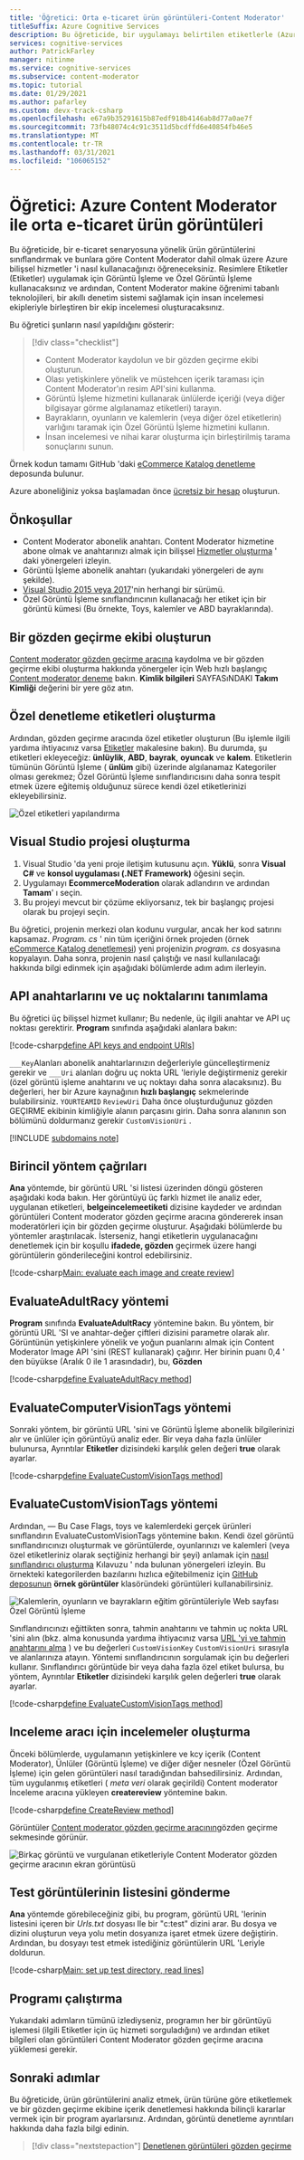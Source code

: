 ```yaml
---
title: 'Öğretici: Orta e-ticaret ürün görüntüleri-Content Moderator'
titleSuffix: Azure Cognitive Services
description: Bu öğreticide, bir uygulamayı belirtilen etiketlerle (Azure Görüntü İşleme ve Özel Görüntü İşleme kullanarak) ürün görüntülerini çözümlemek ve sınıflandırmak için nasıl ayarlanacağı gösterilmektedir. Sakıncalı resimleri daha fazla gözden geçirilecek şekilde etiketleyin (Azure Content Moderator kullanarak).
services: cognitive-services
author: PatrickFarley
manager: nitinme
ms.service: cognitive-services
ms.subservice: content-moderator
ms.topic: tutorial
ms.date: 01/29/2021
ms.author: pafarley
ms.custom: devx-track-csharp
ms.openlocfilehash: e67a9b35291615b87edf918b4146ab8d77a0ae7f
ms.sourcegitcommit: 73fb48074c4c91c3511d5bcdffd6e40854fb46e5
ms.translationtype: MT
ms.contentlocale: tr-TR
ms.lasthandoff: 03/31/2021
ms.locfileid: "106065152"
---
```

# <a name="tutorial-moderate-e-commerce-product-images-with-azure-content-moderator"></a>Öğretici: Azure Content Moderator ile orta e-ticaret ürün görüntüleri

Bu öğreticide, bir e-ticaret senaryosuna yönelik ürün görüntülerini sınıflandırmak ve bunlara göre Content Moderator dahil olmak üzere Azure bilişsel hizmetler 'i nasıl kullanacağınızı öğreneceksiniz. Resimlere Etiketler (Etiketler) uygulamak için Görüntü İşleme ve Özel Görüntü İşleme kullanacaksınız ve ardından, Content Moderator makine öğrenimi tabanlı teknolojileri, bir akıllı denetim sistemi sağlamak için insan incelemesi ekipleriyle birleştiren bir ekip incelemesi oluşturacaksınız.

Bu öğretici şunların nasıl yapıldığını gösterir:

> [!div class="checklist"]
> * Content Moderator kaydolun ve bir gözden geçirme ekibi oluşturun.
> * Olası yetişkinlere yönelik ve müstehcen içerik taraması için Content Moderator'ın resim API'sini kullanma.
> * Görüntü İşleme hizmetini kullanarak ünlülerde içeriği (veya diğer bilgisayar görme algılanamaz etiketleri) tarayın.
> * Bayrakların, oyunların ve kalemlerin (veya diğer özel etiketlerin) varlığını taramak için Özel Görüntü İşleme hizmetini kullanın.
> * İnsan incelemesi ve nihai karar oluşturma için birleştirilmiş tarama sonuçlarını sunun.

Örnek kodun tamamı GitHub 'daki [eCommerce Katalog denetleme](https://github.com/MicrosoftContentModerator/samples-eCommerceCatalogModeration) deposunda bulunur.

Azure aboneliğiniz yoksa başlamadan önce [ücretsiz bir hesap](https://azure.microsoft.com/free/cognitive-services/) oluşturun.

## <a name="prerequisites"></a>Önkoşullar

- Content Moderator abonelik anahtarı. Content Moderator hizmetine abone olmak ve anahtarınızı almak için bilişsel [Hizmetler oluşturma](../cognitive-services-apis-create-account.md) ' daki yönergeleri izleyin.
- Görüntü İşleme abonelik anahtarı (yukarıdaki yönergeleri de aynı şekilde).
- [Visual Studio 2015 veya 2017](https://www.visualstudio.com/downloads/)'nin herhangi bir sürümü.
- Özel Görüntü İşleme sınıflandırıcının kullanacağı her etiket için bir görüntü kümesi (Bu örnekte, Toys, kalemler ve ABD bayraklarında).

## <a name="create-a-review-team"></a>Bir gözden geçirme ekibi oluşturun

[Content moderator gözden geçirme aracına](https://contentmoderator.cognitive.microsoft.com/) kaydolma ve bir gözden geçirme ekibi oluşturma hakkında yönergeler için Web hızlı başlangıç [Content moderator deneme](quick-start.md) bakın. **Kimlik bilgileri** SAYFASıNDAKI **Takım Kimliği** değerini bir yere göz atın.

## <a name="create-custom-moderation-tags"></a>Özel denetleme etiketleri oluşturma

Ardından, gözden geçirme aracında özel etiketler oluşturun (Bu işlemle ilgili yardıma ihtiyacınız varsa [Etiketler](./review-tool-user-guide/configure.md#tags) makalesine bakın). Bu durumda, şu etiketleri ekleyeceğiz: **ünlüylik**, **ABD**, **bayrak**, **oyuncak** ve **kalem**. Etiketlerin tümünün Görüntü İşleme ( **ünlüm** gibi) üzerinde algılanamaz Kategoriler olması gerekmez; Özel Görüntü İşleme sınıflandırıcısını daha sonra tespit etmek üzere eğitemiş olduğunuz sürece kendi özel etiketlerinizi ekleyebilirsiniz.

![Özel etiketleri yapılandırma](images/tutorial-ecommerce-tags2.PNG)

## <a name="create-visual-studio-project"></a>Visual Studio projesi oluşturma

1. Visual Studio 'da yeni proje iletişim kutusunu açın. **Yüklü**, sonra **Visual C#** ve **konsol uygulaması (.NET Framework)** öğesini seçin.
1. Uygulamayı **EcommerceModeration** olarak adlandırın ve ardından **Tamam**' ı seçin.
1. Bu projeyi mevcut bir çözüme ekliyorsanız, tek bir başlangıç projesi olarak bu projeyi seçin.

Bu öğretici, projenin merkezi olan kodunu vurgular, ancak her kod satırını kapsamaz. _Program. cs_ ' nin tüm içeriğini örnek projeden (örnek [eCommerce Katalog denetlemesi](https://github.com/MicrosoftContentModerator/samples-eCommerceCatalogModeration)) yeni projenizin _program. cs_ dosyasına kopyalayın. Daha sonra, projenin nasıl çalıştığı ve nasıl kullanılacağı hakkında bilgi edinmek için aşağıdaki bölümlerde adım adım ilerleyin.

## <a name="define-api-keys-and-endpoints"></a>API anahtarlarını ve uç noktalarını tanımlama

Bu öğretici üç bilişsel hizmet kullanır; Bu nedenle, üç ilgili anahtar ve API uç noktası gerektirir. **Program** sınıfında aşağıdaki alanlara bakın:

[!code-csharp[define API keys and endpoint URIs](~/samples-eCommerceCatalogModeration/Fusion/Program.cs?range=21-29)]

`___Key`Alanları abonelik anahtarlarınızın değerleriyle güncelleştirmeniz gerekir ve `___Uri` alanları doğru uç nokta URL 'leriyle değiştirmeniz gerekir (özel görüntü işleme anahtarını ve uç noktayı daha sonra alacaksınız). Bu değerleri, her bir Azure kaynağının **hızlı başlangıç** sekmelerinde bulabilirsiniz. `YOURTEAMID` `ReviewUri` Daha önce oluşturduğunuz gözden GEÇIRME ekibinin kimliğiyle alanın parçasını girin. Daha sonra alanının son bölümünü doldurmanız gerekir `CustomVisionUri` .

[!INCLUDE [subdomains note](../../../includes/cognitive-services-custom-subdomains-note.md)]

## <a name="primary-method-calls"></a>Birincil yöntem çağrıları

**Ana** yöntemde, bir görüntü URL 'si listesi üzerinden döngü gösteren aşağıdaki koda bakın. Her görüntüyü üç farklı hizmet ile analiz eder, uygulanan etiketleri, **belgeincelemeetiketi** dizisine kaydeder ve ardından görüntüleri Content moderator gözden geçirme aracına göndererek insan moderatörleri için bir gözden geçirme oluşturur. Aşağıdaki bölümlerde bu yöntemler araştırılacak. İsterseniz, hangi etiketlerin uygulanacağını denetlemek için bir koşullu **ifadede, gözden** geçirmek üzere hangi görüntülerin gönderileceğini kontrol edebilirsiniz.

[!code-csharp[Main: evaluate each image and create review](~/samples-eCommerceCatalogModeration/Fusion/Program.cs?range=53-70)]

## <a name="evaluateadultracy-method"></a>EvaluateAdultRacy yöntemi

**Program** sınıfında **EvaluateAdultRacy** yöntemine bakın. Bu yöntem, bir görüntü URL 'SI ve anahtar-değer çiftleri dizisini parametre olarak alır. Görüntünün yetişkinlere yönelik ve yoğun puanlarını almak için Content Moderator Image API 'sini (REST kullanarak) çağırır. Her birinin puanı 0,4 ' den büyükse (Aralık 0 ile 1 arasındadır), bu, **Gözden** 

[!code-csharp[define EvaluateAdultRacy method](~/samples-eCommerceCatalogModeration/Fusion/Program.cs?range=73-113)]

## <a name="evaluatecomputervisiontags-method"></a>EvaluateComputerVisionTags yöntemi

Sonraki yöntem, bir görüntü URL 'sini ve Görüntü İşleme abonelik bilgilerinizi alır ve ünlüler için görüntüyü analiz eder. Bir veya daha fazla ünlüler bulunursa, Ayrıntılar **Etiketler** dizisindeki karşılık gelen değeri **true** olarak ayarlar.

[!code-csharp[define EvaluateCustomVisionTags method](~/samples-eCommerceCatalogModeration/Fusion/Program.cs?range=115-146)]

## <a name="evaluatecustomvisiontags-method"></a>EvaluateCustomVisionTags yöntemi

Ardından,  &mdash; Bu Case Flags, toys ve kalemlerdeki gerçek ürünleri sınıflandırın EvaluateCustomVisionTags yöntemine bakın. Kendi özel görüntü sınıflandırıcınızı oluşturmak ve görüntülerde, oyunlarınızı ve kalemleri (veya özel etiketleriniz olarak seçtiğiniz herhangi bir şeyi) anlamak için [nasıl sınıflandırıcı oluşturma](../custom-vision-service/getting-started-build-a-classifier.md) Kılavuzu ' nda bulunan yönergeleri izleyin. Bu örnekteki kategorilerden bazılarını hızlıca eğitebilmeniz için [GitHub deposunun](https://github.com/MicrosoftContentModerator/samples-eCommerceCatalogModeration) **örnek görüntüler** klasöründeki görüntüleri kullanabilirsiniz.

![Kalemlerin, oyunların ve bayrakların eğitim görüntüleriyle Web sayfası Özel Görüntü İşleme](images/tutorial-ecommerce-custom-vision.PNG)

Sınıflandırıcınızı eğittikten sonra, tahmin anahtarını ve tahmin uç nokta URL 'sini alın (bkz. alma konusunda yardıma ihtiyacınız varsa [URL 'yi ve tahmin anahtarını alma](../custom-vision-service/use-prediction-api.md#get-the-url-and-prediction-key) ) ve bu değerleri `CustomVisionKey` `CustomVisionUri` sırasıyla ve alanlarınıza atayın. Yöntemi sınıflandırıcının sorgulamak için bu değerleri kullanır. Sınıflandırıcı görüntüde bir veya daha fazla özel etiket bulursa, bu yöntem, Ayrıntılar **Etiketler** dizisindeki karşılık gelen değerleri **true** olarak ayarlar.

[!code-csharp[define EvaluateCustomVisionTags method](~/samples-eCommerceCatalogModeration/Fusion/Program.cs?range=148-171)]

## <a name="create-reviews-for-review-tool"></a>Inceleme aracı için incelemeler oluşturma

Önceki bölümlerde, uygulamanın yetişkinlere ve kcy içerik (Content Moderator), Ünlüler (Görüntü İşleme) ve diğer diğer nesneler (Özel Görüntü İşleme) için gelen görüntüleri nasıl taradığından bahsedilirsiniz. Ardından, tüm uygulanmış etiketleri ( _meta veri_ olarak geçirildi) Content moderator İnceleme aracına yükleyen **createreview** yöntemine bakın.

[!code-csharp[define CreateReview method](~/samples-eCommerceCatalogModeration/Fusion/Program.cs?range=173-196)]

Görüntüler [Content moderator gözden geçirme aracının](https://contentmoderator.cognitive.microsoft.com/)gözden geçirme sekmesinde görünür.

![Birkaç görüntü ve vurgulanan etiketleriyle Content Moderator gözden geçirme aracının ekran görüntüsü](images/tutorial-ecommerce-content-moderator.PNG)

## <a name="submit-a-list-of-test-images"></a>Test görüntülerinin listesini gönderme

**Ana** yöntemde görebileceğiniz gibi, bu program, görüntü URL 'lerinin listesini içeren bir _Urls.txt_ dosyası Ile bir "c:test" dizini arar. Bu dosya ve dizini oluşturun veya yolu metin dosyanıza işaret etmek üzere değiştirin. Ardından, bu dosyayı test etmek istediğiniz görüntülerin URL 'Leriyle doldurun.

[!code-csharp[Main: set up test directory, read lines](~/samples-eCommerceCatalogModeration/Fusion/Program.cs?range=38-51)]

## <a name="run-the-program"></a>Programı çalıştırma

Yukarıdaki adımların tümünü izlediyseniz, programın her bir görüntüyü işlemesi (ilgili Etiketler için üç hizmeti sorguladığını) ve ardından etiket bilgileri olan görüntüleri Content Moderator gözden geçirme aracına yüklemesi gerekir.

## <a name="next-steps"></a>Sonraki adımlar

Bu öğreticide, ürün görüntülerini analiz etmek, ürün türüne göre etiketlemek ve bir gözden geçirme ekibine içerik denetlemesi hakkında bilinçli kararlar vermek için bir program ayarlarsınız. Ardından, görüntü denetleme ayrıntıları hakkında daha fazla bilgi edinin.

> [!div class="nextstepaction"]
> [Denetlenen görüntüleri gözden geçirme](./review-tool-user-guide/review-moderated-images.md)